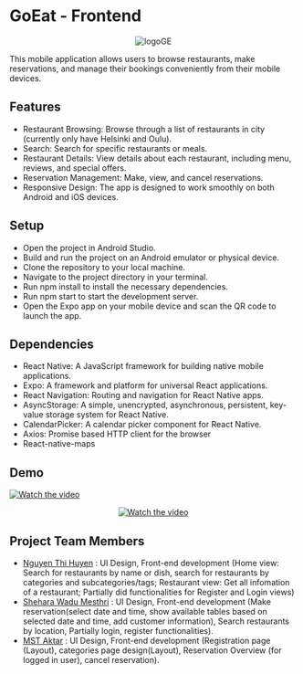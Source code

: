 # GoEat - Frontend 

<p align="center">
    <img src="https://github.com/Restaurant-App-Fontys-Project/GoEat-FrontEnd/assets/114556816/6f8cff33-bb83-470b-b381-29d1a0518326" alt="logoGE" />
</p>

This mobile application allows users to browse restaurants, make reservations, and manage their bookings conveniently from their mobile devices.

## Features

- Restaurant Browsing: Browse through a list of restaurants in city (currently only have Helsinki and Oulu).
- Search: Search for specific restaurants or meals.
- Restaurant Details: View details about each restaurant, including menu, reviews, and special offers.
- Reservation Management: Make, view, and cancel reservations.
- Responsive Design: The app is designed to work smoothly on both Android and iOS devices.

## Setup

- Open the project in Android Studio.
- Build and run the project on an Android emulator or physical device.
- Clone the repository to your local machine.
- Navigate to the project directory in your terminal.
- Run npm install to install the necessary dependencies.
- Run npm start to start the development server.
- Open the Expo app on your mobile device and scan the QR code to launch the app.


## Dependencies

- React Native: A JavaScript framework for building native mobile applications.
- Expo: A framework and platform for universal React applications.
- React Navigation: Routing and navigation for React Native apps.
- AsyncStorage: A simple, unencrypted, asynchronous, persistent, key-value storage system for React Native.
- CalendarPicker: A calendar picker component for React Native.
- Axios: Promise based HTTP client for the browser 
- React-native-maps

 ## Demo


[![Watch the video](https://img.youtube.com/vi/axJ80mFh5Yw/0.jpg)](https://www.youtube.com/watch?v=axJ80mFh5Yw)

<p align="center">
    <a href="https://www.youtube.com/watch?v=axJ80mFh5Yw" target="_blank">
        <img src="https://img.youtube.com/vi/axJ80mFh5Yw/0.jpg" alt="Watch the video" />
    </a>
</p>


## Project Team Members

-  [Nguyen Thi Huyen](https://github.com/Nguyen-Thi-HuyenK) : UI Design, Front-end development (Home view: Search for restaurants by name or dish, search for restaurants by categories and subcategories/tags; Restaurant view: Get all infomation of a restaurant; Partially did functionalities for Register and Login views)
- [Shehara Wadu Mesthri](https://github.com/WMSShehara) : UI Design, Front-end development (Make reservation(select date and time, show available tables based on selected date and time, add customer information), Search restaurants by location, Partially login, register functionalities).
-  [MST Aktar](https://github.com/MstAktar) : UI Design, Front-end development (Registration page (Layout), categories page design(Layout), Reservation Overview (for logged in user), cancel reservation).


